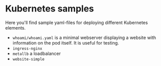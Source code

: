 # Kubernetes samples

Here you'll find sample yaml-files for deploying different Kubernetes elements.

* `whoami/whoami.yaml` is a minimal webserver displaying a website with 
information on the pod itself. It is useful for testing.
* `ingress-nginx`
* `metallb` a loadbalancer
* `website-simple`
